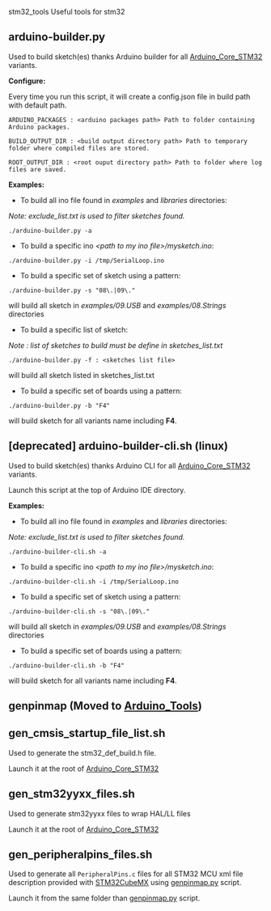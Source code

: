  stm32_tools
Useful tools for stm32

## arduino-builder.py 
Used to build sketch(es) thanks Arduino builder for all [Arduino_Core_STM32](https://github.com/stm32duino/Arduino_Core_STM32) variants.

**Configure:** 

Every time you run this script, it will create a config.json file in build path with default path.

`ARDUINO_PACKAGES : <arduino packages path> Path to folder containing Arduino packages.`

`BUILD_OUTPUT_DIR : <build output directory path> Path to temporary folder where compiled files are stored.`

`ROOT_OUTPUT_DIR : <root ouput directory path> Path to folder where log files are saved.`

**Examples:** 
  * To build all ino file found in _examples_ and  _libraries_ directories:
  
_Note: exclude_list.txt is used to filter sketches found._
  
`./arduino-builder.py -a`
  * To build a specific ino _\<path to my ino file\>/mysketch.ino_:
  
`./arduino-builder.py -i /tmp/SerialLoop.ino`
  * To build a specific set of sketch using a pattern:
  
`./arduino-builder.py -s "08\.|09\."`

will build all sketch in _examples/09.USB_ and _examples/08.Strings_ directories
* To build a specific list of sketch:

_Note : list of sketches to build must be define in sketches_list.txt_
  
`./arduino-builder.py -f : <sketches list file>`

will build all sketch listed in sketches_list.txt
  * To build a specific set of boards using a pattern:
  
`./arduino-builder.py -b "F4"`

will build sketch for all variants name including **F4**.

## [deprecated] arduino-builder-cli.sh (linux)
Used to build sketch(es) thanks Arduino CLI for all [Arduino_Core_STM32](https://github.com/stm32duino/Arduino_Core_STM32) variants.

Launch this script at the top of Arduino IDE directory.

**Examples:**
  * To build all ino file found in _examples_ and  _libraries_ directories:
  
_Note: exclude_list.txt is used to filter sketches found._
  
`./arduino-builder-cli.sh -a`
  * To build a specific ino _\<path to my ino file\>/mysketch.ino_:
  
`./arduino-builder-cli.sh -i /tmp/SerialLoop.ino`
  * To build a specific set of sketch using a pattern:
  
`./arduino-builder-cli.sh -s "08\.|09\."`

will build all sketch in _examples/09.USB_ and _examples/08.Strings_ directories
  * To build a specific set of boards using a pattern:
  
`./arduino-builder-cli.sh -b "F4"`

will build sketch for all variants name including **F4**.

## genpinmap (Moved to [Arduino_Tools](https://github.com/stm32duino/Arduino_Tools))

## gen_cmsis_startup_file_list.sh
Used to generate the stm32_def_build.h file.

Launch it at the root of [Arduino_Core_STM32](https://github.com/stm32duino/Arduino_Core_STM32)

## gen_stm32yyxx_files.sh
Used to generate stm32yyxx files to wrap HAL/LL files

Launch it at the root of [Arduino_Core_STM32](https://github.com/stm32duino/Arduino_Core_STM32)

## gen_peripheralpins_files.sh
Used to generate all `PeripheralPins.c` files for all STM32 MCU xml file description provided with [STM32CubeMX](http://www.st.com/en/development-tools/stm32cubemx.html) using [genpinmap.py](https://github.com/stm32duino/Arduino_Tools/blob/master/src/genpinmap/genpinmap_arduino.py) script.

Launch it from the same folder than [genpinmap.py](https://github.com/stm32duino/Arduino_Tools/blob/master/src/genpinmap/genpinmap_arduino.py) script.
